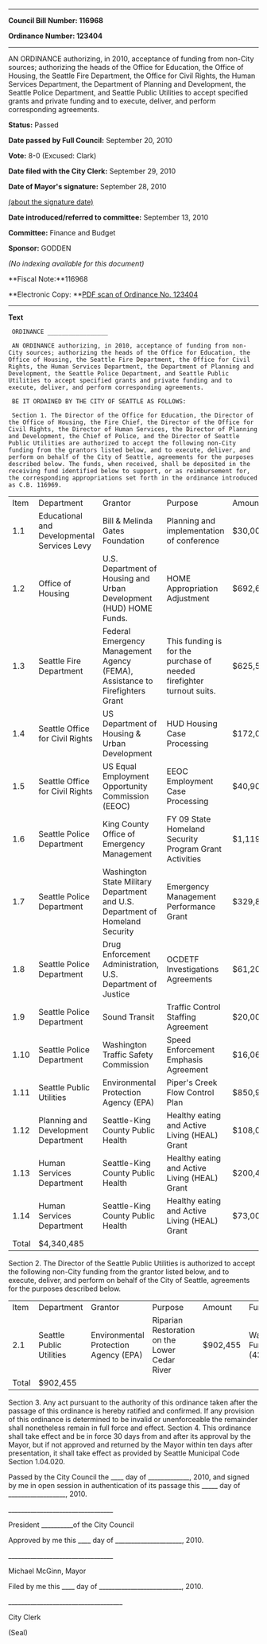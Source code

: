 

********

**Council Bill Number: 116968**
   
**Ordinance Number: 123404**
********

 AN ORDINANCE authorizing, in 2010, acceptance of funding from non-City sources; authorizing the heads of the Office for Education, the Office of Housing, the Seattle Fire Department, the Office for Civil Rights, the Human Services Department, the Department of Planning and Development, the Seattle Police Department, and Seattle Public Utilities to accept specified grants and private funding and to execute, deliver, and perform corresponding agreements.

**Status:** Passed
   
**Date passed by Full Council:** September 20, 2010
   
**Vote:** 8-0 (Excused: Clark)
   
**Date filed with the City Clerk:** September 29, 2010
   
**Date of Mayor's signature:** September 28, 2010
   
[(about the signature date)](/~public/approvaldate.htm)
   
   
   
**Date introduced/referred to committee:** September 13, 2010
   
**Committee:** Finance and Budget
   
**Sponsor:** GODDEN
   
   
_(No indexing available for this document)_

**Fiscal Note:**116968

**Electronic Copy: **[PDF scan of Ordinance No. 123404](/~archives/Ordinances/Ord_123404.pdf)

********

**Text**
   
```
 ORDINANCE _________________

 AN ORDINANCE authorizing, in 2010, acceptance of funding from non-City sources; authorizing the heads of the Office for Education, the Office of Housing, the Seattle Fire Department, the Office for Civil Rights, the Human Services Department, the Department of Planning and Development, the Seattle Police Department, and Seattle Public Utilities to accept specified grants and private funding and to execute, deliver, and perform corresponding agreements.

 BE IT ORDAINED BY THE CITY OF SEATTLE AS FOLLOWS:

 Section 1. The Director of the Office for Education, the Director of the Office of Housing, the Fire Chief, the Director of the Office for Civil Rights, the Director of Human Services, the Director of Planning and Development, the Chief of Police, and the Director of Seattle Public Utilities are authorized to accept the following non-City funding from the grantors listed below, and to execute, deliver, and perform on behalf of the City of Seattle, agreements for the purposes described below. The funds, when received, shall be deposited in the receiving fund identified below to support, or as reimbursement for, the corresponding appropriations set forth in the ordinance introduced as C.B. 116969.

```
<table><tr><td>Item

</td><td>Department

</td><td>Grantor

</td><td>Purpose

</td><td>Amount

</td><td>Fund

</td></tr>

<tr><td>1.1

</td><td>Educational and Developmental Services Levy

</td><td>Bill & Melinda Gates Foundation

</td><td>Planning and implementation of conference

</td><td>$30,000

</td><td>Educational & Developmental Services Fund (17856)

</td></tr>

<tr><td>1.2

</td><td>Office of Housing

</td><td>U.S. Department of Housing and Urban Development (HUD) HOME Funds.

</td><td>HOME Appropriation Adjustment

</td><td>$692,696

</td><td>Low-Income Housing Fund (16400)

</td></tr>

<tr><td>1.3

</td><td>Seattle Fire Department

</td><td>Federal Emergency Management Agency (FEMA), Assistance to Firefighters Grant

</td><td>This funding is for the purchase of needed firefighter turnout suits.

</td><td>$625,504

</td><td>General Subfund (00100)

</td></tr>

<tr><td>1.4

</td><td>Seattle Office for Civil Rights

</td><td>US Department of Housing & Urban Development

</td><td>HUD Housing Case Processing

</td><td>$172,051

</td><td>General Subfund (00100)

</td></tr>

<tr><td>1.5

</td><td>Seattle Office for Civil Rights

</td><td>US Equal Employment Opportunity Commission (EEOC)

</td><td>EEOC Employment Case Processing

</td><td>$40,900

</td><td>General Subfund (00100)

</td></tr>

<tr><td>1.6

</td><td>Seattle Police Department

</td><td>King County Office of Emergency Management

</td><td>FY 09 State Homeland Security Program Grant Activities

</td><td>$1,119,805

</td><td>General Subfund (00100)

</td></tr>

<tr><td>1.7

</td><td>Seattle Police Department

</td><td>Washington State Military Department and U.S. Department of Homeland Security

</td><td>Emergency Management Performance Grant

</td><td>$329,877

</td><td>General Subfund (00100)

</td></tr>

<tr><td>1.8

</td><td>Seattle Police Department

</td><td>Drug Enforcement Administration, U.S. Department of Justice

</td><td>OCDETF Investigations Agreements

</td><td>$61,200

</td><td>General Subfund (00100)

</td></tr>

<tr><td>1.9

</td><td>Seattle Police Department

</td><td>Sound Transit

</td><td>Traffic Control Staffing Agreement

</td><td>$20,000

</td><td>General Subfund (00100)

</td></tr>

<tr><td>1.10

</td><td>Seattle Police Department

</td><td>Washington Traffic Safety Commission

</td><td>Speed Enforcement Emphasis Agreement

</td><td>$16,065

</td><td>General Subfund (00100)

</td></tr>

<tr><td>1.11

</td><td>Seattle Public Utilities

</td><td>Environmental Protection Agency (EPA)

</td><td>Piper's Creek Flow Control Plan

</td><td>$850,904

</td><td>Drainage and Wastewater Fund (44010)

</td></tr>

<tr><td>1.12

</td><td>Planning and Development Department

</td><td>Seattle-King County Public Health

</td><td>Healthy eating and Active Living (HEAL) Grant

</td><td>$108,000

</td><td>Planning and Development Fund (15700)

</td></tr>

<tr><td>1.13

</td><td>Human Services Department

</td><td>Seattle-King County Public Health

</td><td>Healthy eating and Active Living (HEAL) Grant

</td><td>$200,483

</td><td>Human Services Operating Fund (16200)

</td></tr>

<tr><td>1.14

</td><td>Human Services Department

</td><td>Seattle-King County Public Health

</td><td>Healthy eating and Active Living (HEAL) Grant

</td><td>$73,000

</td><td>Human Services Operating Fund (16200)

</td></tr>

<tr><td>Total

</td><td>$4,340,485

</td><td></td></tr>

</table> Section 2. The Director of the Seattle Public Utilities is authorized to accept the following non-City funding from the grantor listed below, and to execute, deliver, and perform on behalf of the City of Seattle, agreements for the purposes described below. <table><tr><td>Item

</td><td>Department

</td><td>Grantor

</td><td>Purpose

</td><td>Amount

</td><td>Fund

</td></tr>

<tr><td>2.1

</td><td>Seattle Public Utilities

</td><td>Environmental Protection Agency (EPA)

</td><td>Riparian Restoration on the Lower Cedar River

</td><td>$902,455

</td><td>Water Fund (43000)

</td></tr>

<tr><td>Total

</td><td>$902,455

</td><td></td></tr>

</table> Section 3. Any act pursuant to the authority of this ordinance taken after the passage of this ordinance is hereby ratified and confirmed. If any provision of this ordinance is determined to be invalid or unenforceable the remainder shall nonetheless remain in full force and effect.  Section 4. This ordinance shall take effect and be in force 30 days from and after its approval by the Mayor, but if not approved and returned by the Mayor within ten days after presentation, it shall take effect as provided by Seattle Municipal Code Section 1.04.020.

 Passed by the City Council the \_\_\_\_ day of \_\_\_\_\_\_\_\_\_\_\_\_\_, 2010, and signed by me in open session in authentication of its passage this \_\_\_\_\_ day of \_\_\_\_\_\_\_\_\_\_\_\_\_\_\_\_\_\_, 2010.

 \_\_\_\_\_\_\_\_\_\_\_\_\_\_\_\_\_\_\_\_\_\_\_\_\_\_\_\_\_\_\_\_\_

 President \_\_\_\_\_\_\_\_\_\_of the City Council

 Approved by me this \_\_\_\_ day of \_\_\_\_\_\_\_\_\_\_\_\_\_\_\_\_\_\_\_\_\_, 2010.

 \_\_\_\_\_\_\_\_\_\_\_\_\_\_\_\_\_\_\_\_\_\_\_\_\_\_\_\_\_\_\_\_\_

 Michael McGinn, Mayor

 Filed by me this \_\_\_\_ day of \_\_\_\_\_\_\_\_\_\_\_\_\_\_\_\_\_\_\_\_\_\_\_\_\_\_, 2010.

 \_\_\_\_\_\_\_\_\_\_\_\_\_\_\_\_\_\_\_\_\_\_\_\_\_\_\_\_\_\_\_\_\_\_\_\_

 City Clerk

 (Seal)

